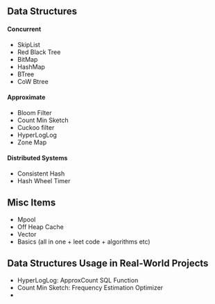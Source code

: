## Data Structures

#### Concurrent
- SkipList
- Red Black Tree
- BitMap
- HashMap
- BTree
- CoW Btree


#### Approximate
- Bloom Filter
- Count Min Sketch
- Cuckoo filter
- HyperLogLog
- Zone Map

#### Distributed Systems
- Consistent Hash
- Hash Wheel Timer

  
## Misc Items
- Mpool
- Off Heap Cache
- Vector
- Basics (all in one + leet code + algorithms etc)

## Data Structures Usage in Real-World Projects
- HyperLogLog: ApproxCount SQL Function
- Count Min Sketch: Frequency Estimation Optimizer
- 
